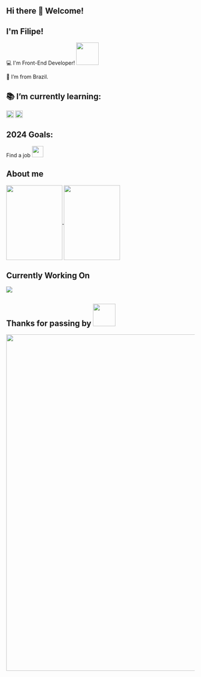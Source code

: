 ## Hi there 👋 Welcome!

 

## I'm Filipe!

 

:computer: I'm Front-End Developer! <img src=https://github.com/TheDudeThatCode/TheDudeThatCode/blob/master/Assets/Designer.gif width="60">

:house_with_garden: I’m from Brazil.

## :books: I’m currently learning: 
<img height="20" src="https://img.shields.io/badge/TypeScript-007ACC?style=for-the-badge&logo=typescript&logoColor=white"> 

<img height="20" src="https://img.shields.io/badge/next%20js-000000?style=for-the-badge&logo=nextdotjs&logoColor=white"> 

## 2024 Goals:
Find a job <img src=https://github.com/TheDudeThatCode/TheDudeThatCode/blob/master/Assets/Developer.gif width="30">

## About me
<a href="https://github.com/BruzacaF/github-readme-stats">
  <img height=200 width=150 align="center" src="https://github-readme-stats.vercel.app/api?username=BruzacaF" />
</a>
<a href="https://github.com/BruzacaF/Projeto-LS">
  <img height=200 width=150 align="center" src="https://github-readme-stats.vercel.app/api/top-langs?username=BruzacaF&layout=compact&langs_count=8&card_width=320" />
</a>

## Currently Working On
<a href="https://github.com/BruzacaF/Projeto-LS">
  <img align="center" src="https://github-readme-stats.vercel.app/api/pin/?username=BruzacaF&repo=Projeto-Ls" />
</a>



## Thanks for passing by <img src=https://github.com/TheDudeThatCode/TheDudeThatCode/blob/master/Assets/happy.gif width="60">
<img src=https://github.com/TheDudeThatCode/TheDudeThatCode/blob/master/Assets/Mario_Gameplay.gif width="900">
<!--
**BruzacaF/BruzacaF** is a ✨ _special_ ✨ repository because its `README.md` (this file) appears on your GitHub profile.

Here are some ideas to get you started:

- 🔭 I’m currently working on ...
- 🌱 I’m currently learning ...
- 👯 I’m looking to collaborate on ...
- 🤔 I’m looking for help with ...
- 💬 Ask me about ...
- 📫 How to reach me: ...
- 😄 Pronouns: ...
- ⚡ Fun fact: ...
-->
